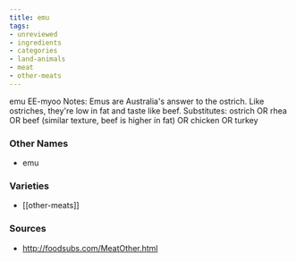 ```yaml
---
title: emu
tags:
- unreviewed
- ingredients
- categories
- land-animals
- meat
- other-meats
---
```

emu EE-myoo Notes: Emus are Australia's answer to the ostrich. Like ostriches, they're low in fat and taste like beef. Substitutes: ostrich OR rhea OR beef (similar texture, beef is higher in fat) OR chicken OR turkey

### Other Names

* emu

### Varieties

* [[other-meats]]

### Sources
* http://foodsubs.com/MeatOther.html
